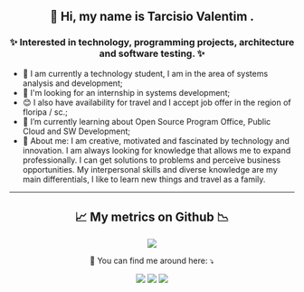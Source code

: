 <h2 align="center"> 
  👋 Hi, my name is Tarcisio Valentim </strong>.
</h2>

<h3 align="center"> 
✨ Interested in technology, programming projects, architecture and software testing. ✨
</h3>
 
- 🔭 I am currently a technology student, I am in the area of ​​systems analysis and development;
- 💜 I'm looking for an internship in systems development;
- 😊 I also have availability for travel and I accept job offer in the region of floripa / sc.;
- 🌱 I’m currently learning about Open Source Program Office, Public Cloud and SW Development;
- 💬   About me: I am creative, motivated and fascinated by technology and innovation. I am always looking for knowledge that allows me to expand professionally. I can get solutions to problems and perceive business opportunities. My interpersonal skills and diverse knowledge are my main differentials, I like to learn new things and travel as a family.



------------------------------------------------------------------------


<h2 align="center"> 📈 My metrics on Github 📉 </h2>

<p align="center">
  <a href="https://github.com/devtvas">
    <img src="https://github-readme-stats.vercel.app/api/top-langs/?username=devtvas&theme=dracula&hide_langs_below=1" />
  </a>
</p>



<p align="center">
  💌 You can find me around here: ⤵️
</p>

<p align="center">
<a href="mailto:Tarcisio.word@gmail.com" alt="Gmail">
  <img src="https://img.shields.io/badge/-Gmail-FF0000?style=flat-square&labelColor=FF0000&logo=gmail&logoColor=white&link=LINK-DO-SEU-EMAIL" /></a>

<a href="https://www.linkedin.com/in/devtvas/" alt="Linkedin">
  <img src="https://img.shields.io/badge/-Linkedin-0e76a8?style=flat-square&logo=Linkedin&logoColor=white&link=LINK-DO-SEU-LINKEDIN" /></a>

<a href="https://api.whatsapp.com/send?phone=5562997004940" alt="WhatsApp">
  <img src="https://img.shields.io/badge/-WhatsApp-25d366?style=flat-square&labelColor=25d366&logo=whatsapp&logoColor=white&link=API-DO-SEU-WHATSAPP"/></a>
  </p>
